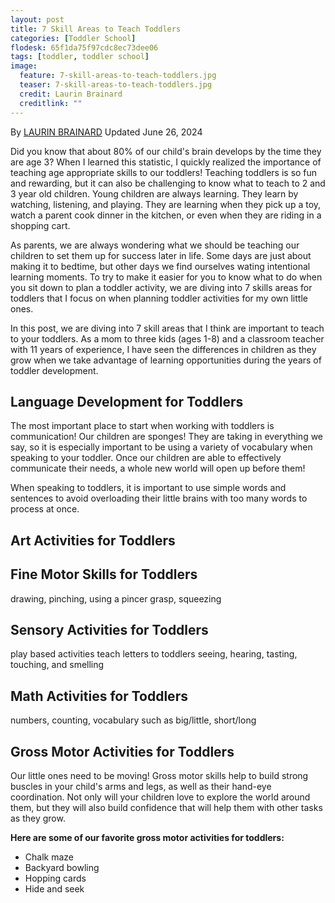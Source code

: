 ```yaml
---
layout: post
title: 7 Skill Areas to Teach Toddlers
categories: [Toddler School]
flodesk: 65f1da75f97cdc8ec73dee06
tags: [toddler, toddler school]
image:
  feature: 7-skill-areas-to-teach-toddlers.jpg
  teaser: 7-skill-areas-to-teach-toddlers.jpg
  credit: Laurin Brainard
  creditlink: ""
---
```

By [LAURIN BRAINARD](https://theprimarybrain.com/menu/about/) Updated June 26, 2024

Did you know that about 80% of our child's brain develops by the time they are age 3? When I learned this statistic, I quickly realized the importance of teaching age appropriate skills to our toddlers! Teaching toddlers is so fun and rewarding, but it can also be challenging to know what to teach to 2 and 3 year old children. Young children are always learning. They learn by watching, listening, and playing. They are learning when they pick up a toy, watch a parent cook dinner in the kitchen, or even when they are riding in a shopping cart. 

As parents, we are always wondering what we should be teaching our children to set them up for success later in life. Some days are just about making it to bedtime, but other days we find ourselves wating intentional learning moments. To try to make it easier for you to know what to do when you sit down to plan a toddler activity, we are diving into 7 skills areas for toddlers that I focus on when planning toddler activities for my own little ones.

In this post, we are diving into 7 skill areas that I think are important to teach to your toddlers. As a mom to three kids (ages 1-8) and a classroom teacher with 11 years of experience, I have seen the differences in children as they grow when we take advantage of learning opportunities during the years of toddler development. 

## Language Development for Toddlers
The most important place to start when working with toddlers is communication! Our children are sponges! They are taking in everything we say, so it is especially important to be using a variety of vocabulary when speaking to your toddler. Once our children are able to effectively communicate their needs, a whole new world will open up before them! 

When speaking to toddlers, it is important to use simple words and sentences to avoid overloading their little brains with too many words to process at once.

## Art Activities for Toddlers

## Fine Motor Skills for Toddlers
drawing, pinching, using a pincer grasp, squeezing

## Sensory Activities for Toddlers
play based activities
teach letters to toddlers
seeing, hearing, tasting, touching, and smelling

## Math Activities for Toddlers
numbers, counting, vocabulary such as big/little, short/long

## Gross Motor Activities for Toddlers
Our little ones need to be moving! Gross motor skills help to build strong buscles in your child's arms and legs, as well as their hand-eye coordination. Not only will your children love to explore the world around them, but they will also build confidence that will help them with other tasks as they grow. 

**Here are some of our favorite gross motor activities for toddlers:**
- Chalk maze
- Backyard bowling
- Hopping cards
- Hide and seek